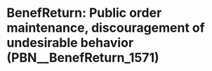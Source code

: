 # BenefReturn: __Public order maintenance, discouragement of undesirable behavior__ (PBN__BenefReturn_1571)


